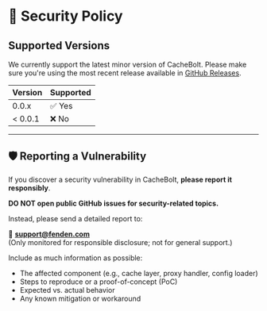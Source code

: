 # 🔐 Security Policy

## Supported Versions

We currently support the latest minor version of CacheBolt. Please make sure you're using the most recent release available in [GitHub Releases](https://github.com/msalinas92/CacheBolt/releases).

| Version | Supported |
|---------|-----------|
| 0.0.x   | ✅ Yes     |
| < 0.0.1 | ❌ No      |

---

## 🛡️ Reporting a Vulnerability

If you discover a security vulnerability in CacheBolt, **please report it responsibly**.

**DO NOT open public GitHub issues for security-related topics.**

Instead, please send a detailed report to:

📧 **support@fenden.com**  
(Only monitored for responsible disclosure; not for general support.)

Include as much information as possible:

- The affected component (e.g., cache layer, proxy handler, config loader)
- Steps to reproduce or a proof-of-concept (PoC)
- Expected vs. actual behavior
- Any known mitigation or workaround

